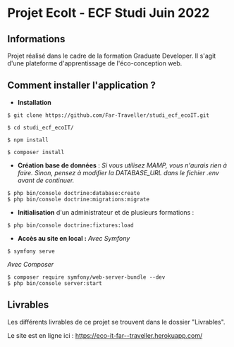 
# Projet EcoIt - ECF Studi Juin 2022

## Informations

Projet réalisé dans le cadre de la formation Graduate Developer.
Il s'agit d'une plateforme d'apprentissage de l'éco-conception web.

## Comment installer l'application ?
* **Installation**
```
$ git clone https://github.com/Far-Traveller/studi_ecf_ecoIT.git
```
```
$ cd studi_ecf_ecoIT/
```
```
$ npm install
```
```
$ composer install
```
* **Création base de données** : *Si vous utilisez MAMP, vous n'aurais rien à faire. Sinon, pensez à modifier la DATABASE_URL dans le fichier .env avant de continuer.*

```
$ php bin/console doctrine:database:create
$ php bin/console doctrine:migrations:migrate
```
* **Initialisation** d'un administrateur et de plusieurs formations :
```
$ php bin/console doctrine:fixtures:load
```
* **Accès au site en local :**
*Avec Symfony*
```
$ symfony serve
```
*Avec Composer*
```
$ composer require symfony/web-server-bundle --dev
$ php bin/console server:start
```

## Livrables
Les différents livrables de ce projet se trouvent dans le dossier "Livrables".

Le site est en ligne ici : https://eco-it-far--traveller.herokuapp.com/
